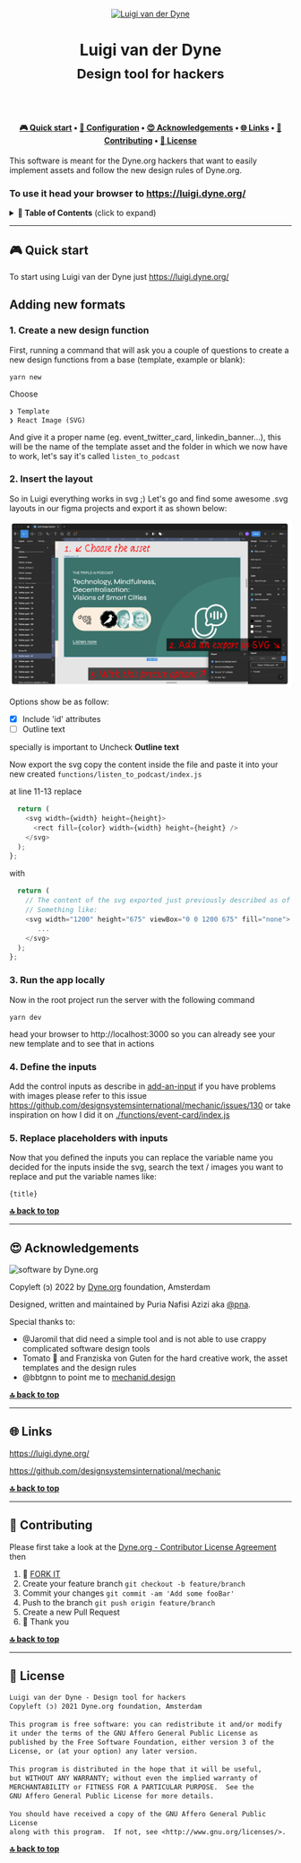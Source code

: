 <p align="center">
  <a href="https://www.dyne.org">
    <img alt="Luigi van der Dyne" src="https://via.placeholder.com/150.png?text=LOGO" width="150" />
  </a>
</p>

<h1 align="center">
  Luigi van der Dyne</br>
  <sub>Design tool for hackers</sub>
</h1>


<br><br>

<h4 align="center">
  <a href="#-quick-start">🎮 Quick start</a>
  <span> • </span>
  <a href="#-configuration">🔧 Configuration</a>
  <span> • </span>
  <a href="#-acknowledgements">😍 Acknowledgements</a>
  <span> • </span>
  <a href="#-links">🌐 Links</a>
  <span> • </span>
  <a href="#-contributing">👤 Contributing</a>
  <span> • </span>
  <a href="#-license">💼 License</a>
</h4>


This software is meant for the Dyne.org hackers that want to easily implement assets and follow the new design rules of Dyne.org.

### To use it head your browser to https://luigi.dyne.org/

<details id="toc">
 <summary><strong>🚩 Table of Contents</strong> (click to expand)</summary>

* [Quick start](#-quick-start)
* [Acknowledgements](#-acknowledgements)
* [Links](#-links)
* [Contributing](#-contributing)
* [License](#-license)
</details>

***
## 🎮 Quick start

To start using Luigi van der Dyne just https://luigi.dyne.org/

## Adding new formats

### 1. Create a new design function
First, running a command that will ask you a couple of questions to create a new design functions from a base (template, example or blank):

```
yarn new
```
Choose

```
❯ Template
❯ React Image (SVG)
```
And give it a proper name (eg. event_twitter_card, linkedin_banner...), this will be the name of the template asset and the folder in which we now have to work, let's say it's called `listen_to_podcast`

### 2. Insert the layout

So in Luigi everything works in svg ;)
Let's go and find some awesome .svg layouts in our figma projects and export it as shown below:

![howto_2](./static/02_howto.png)

Options show be as follow:
- [x] Include 'id' attributes
- [ ] Outline text

specially is important to Uncheck **Outline text**

Now export the svg copy the content inside the file and paste it into your new created `functions/listen_to_podcast/index.js`

at line 11-13 
replace
```javascript
  return (
    <svg width={width} height={height}>
      <rect fill={color} width={width} height={height} />
    </svg>
  );
};
```
with
```javascript
  return (
    // The content of the svg exported just previously described as of this guide ;p
    // Something like:
    <svg width="1200" height="675" viewBox="0 0 1200 675" fill="none">
       ...
    </svg>
  );
};
```

### 3. Run the app locally

Now in the root project run the server with the following command

```
yarn dev
```
head your browser to http://localhost:3000 so you can already see your new template and to see that in actions


### 4. Define the inputs

Add the control inputs as describe in [add-an-input](https://mechanic.design/docs/v2.0.0-beta.9/#add-an-input) if you have problems with images please refer to this issue https://github.com/designsystemsinternational/mechanic/issues/130 or take inspiration on how I did it on [./functions/event-card/index.js](./functions/event-card/index.js)

### 5. Replace placeholders with inputs

Now that you defined the inputs you can replace the variable name you decided for the inputs inside the svg, search the text / images you want to replace and put the variable names like:

```
{title}
```

**[🔝 back to top](#toc)**

***
## 😍 Acknowledgements

<img alt="software by Dyne.org" src="https://files.dyne.org/software_by_dyne.png" width="150" />

Copyleft (ɔ) 2022 by [Dyne.org](https://www.dyne.org) foundation, Amsterdam

Designed, written and maintained by Puria Nafisi Azizi aka [@pna](https://twitter.com/pna).

Special thanks to:
- @Jaromil that did need a simple tool and is not able to use crappy complicated software design tools
- Tomato 🍅 and Franziska von Guten for the hard creative work, the asset templates and the design rules
- @bbtgnn to point me to [mechanid.design](https://mechanic.design/)

**[🔝 back to top](#toc)**

***
## 🌐 Links

https://luigi.dyne.org/

https://github.com/designsystemsinternational/mechanic


**[🔝 back to top](#toc)**

***
## 👤 Contributing

Please first take a look at the [Dyne.org - Contributor License Agreement](CONTRIBUTING.md) then

1.  🔀 [FORK IT](../../fork)
2.  Create your feature branch `git checkout -b feature/branch`
3.  Commit your changes `git commit -am 'Add some fooBar'`
4.  Push to the branch `git push origin feature/branch`
5.  Create a new Pull Request
6.  🙏 Thank you


**[🔝 back to top](#toc)**

***
## 💼 License
    Luigi van der Dyne - Design tool for hackers
    Copyleft (ɔ) 2021 Dyne.org foundation, Amsterdam

    This program is free software: you can redistribute it and/or modify
    it under the terms of the GNU Affero General Public License as
    published by the Free Software Foundation, either version 3 of the
    License, or (at your option) any later version.

    This program is distributed in the hope that it will be useful,
    but WITHOUT ANY WARRANTY; without even the implied warranty of
    MERCHANTABILITY or FITNESS FOR A PARTICULAR PURPOSE.  See the
    GNU Affero General Public License for more details.

    You should have received a copy of the GNU Affero General Public License
    along with this program.  If not, see <http://www.gnu.org/licenses/>.

**[🔝 back to top](#toc)**
